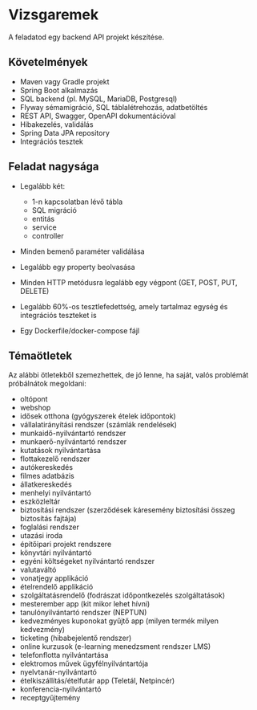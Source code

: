 # Vizsgaremek

A feladatod egy backend API projekt készítése.


## Követelmények
- Maven vagy Gradle projekt
- Spring Boot alkalmazás
- SQL backend (pl. MySQL, MariaDB, Postgresql)
- Flyway sémamigráció, SQL táblalétrehozás, adatbetöltés
- REST API, Swagger, OpenAPI dokumentációval
- Hibakezelés, validálás
- Spring Data JPA repository
- Integrációs tesztek

## Feladat nagysága

- Legalább két:
    - 1-n kapcsolatban lévő tábla
    - SQL migráció
    - entitás
    - service
    - controller

- Minden bemenő paraméter validálása
- Legalább egy property beolvasása
- Minden HTTP metódusra legalább egy végpont (GET, POST, PUT, DELETE)
- Legalább 60%-os tesztlefedettség, amely tartalmaz egység és integrációs teszteket is
- Egy Dockerfile/docker-compose fájl


## Témaötletek

Az alábbi ötletekből szemezhettek, de jó lenne, ha saját, valós problémát próbálnátok megoldani:

- oltópont
- webshop
- idősek otthona (gyógyszerek ételek időpontok)
- vállalatirányítási rendszer (számlák rendelések)
- munkaidő-nyilvántartó rendszer
- munkaerő-nyilvántartó rendszer
- kutatások nyilvántartása
- flottakezelő rendszer
- autókereskedés
- filmes adatbázis
- állatkereskedés
- menhelyi nyilvántartó
- eszközleltár
- biztosítási rendszer (szerződések káresemény biztosítási összeg biztosítás fajtája)
- foglalási rendszer
- utazási iroda
- építőipari projekt rendszere
- könyvtári nyilvántartó
- egyéni költségeket nyilvántartó rendszer
- valutaváltó
- vonatjegy applikáció
- ételrendelő applikáció
- szolgáltatásrendelő (fodrászat időpontkezelés szolgáltatások)
- mesterember app (kit mikor lehet hívni)
- tanulónyilvántartó rendszer (NEPTUN)
- kedvezményes kuponokat gyűjtő app (milyen termék milyen kedvezmény)
- ticketing (hibabejelentő rendszer)
- online kurzusok (e-learning menedzsment rendszer LMS)
- telefonflotta nyilvántartása
- elektromos művek ügyfélnyilvántartója
- nyelvtanár-nyilvántartó
- ételkiszállítás/ételfutár app (Teletál, Netpincér)
- konferencia-nyilvántartó
- receptgyűjtemény